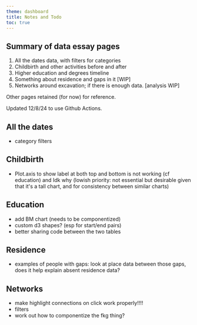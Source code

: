 ```yaml
---
theme: dashboard
title: Notes and Todo
toc: true
---
```



Summary of data essay pages
------

1. All the dates data, with filters for categories
2. Childbirth and other activities before and after
3. Higher education and degrees timeline 
4. Something about residence and gaps in it [WIP] 
6. Networks around excavation; if there is enough data. [analysis WIP] 

Other pages retained (for now) for reference. 

Updated 12/8/24 to use Github Actions.


All the dates
------------
 
- category filters


Childbirth
----------

- Plot.axis to show label at both top and bottom is not working (cf education) and Idk why (lowish priority: not essential but desirable given that it's a tall chart, and for consistency between similar charts)


Education
--------

- add BM chart (needs to be componentized)
- custom d3 shapes? (esp for start/end pairs)
- better sharing code between the two tables 


Residence
--------

- examples of people with gaps: look at place data between those gaps, does it help explain absent residence data? 



Networks
-------

- make highlight connections on click work properly!!!!
- filters
- work out how to componentize the fkg thing?


